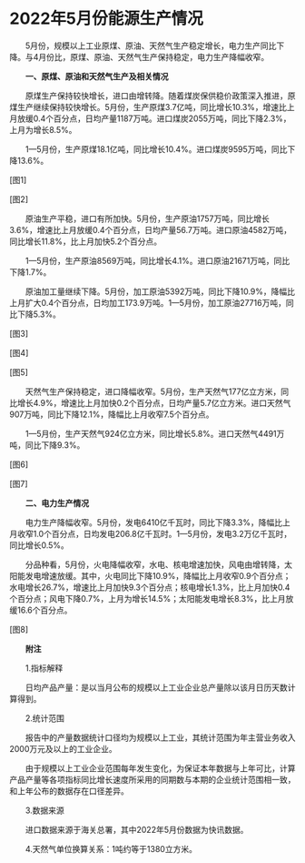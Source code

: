 # 2022年5月份能源生产情况

　　5月份，规模以上工业原煤、原油、天然气生产稳定增长，电力生产同比下降。与4月份比，原煤、原油、天然气生产保持稳定，电力生产降幅收窄。

　　**一、原煤、原油和天然气生产及相关情况**

　　原煤生产保持较快增长，进口由增转降。随着煤炭保供稳价政策深入推进，原煤生产继续保持较快增长。5月份，生产原煤3.7亿吨，同比增长10.3%，增速比上月放缓0.4个百分点，日均产量1187万吨。进口煤炭2055万吨，同比下降2.3%，上月为增长8.5%。

　　1—5月份，生产原煤18.1亿吨，同比增长10.4%。进口煤炭9595万吨，同比下降13.6%。

\[图1\]

\[图2\]

　　原油生产平稳，进口有所加快。5月份，生产原油1757万吨，同比增长3.6%，增速比上月放缓0.4个百分点，日均产量56.7万吨。进口原油4582万吨，同比增长11.8%，比上月加快5.2个百分点。

　　1—5月份，生产原油8569万吨，同比增长4.1%。进口原油21671万吨，同比下降1.7%。

　　原油加工量继续下降。5月份，加工原油5392万吨，同比下降10.9%，降幅比上月扩大0.4个百分点，日均加工173.9万吨。1—5月份，加工原油27716万吨，同比下降5.3%。

\[图3\]

\[图4\]

\[图5\]

　　天然气生产保持稳定，进口降幅收窄。5月份，生产天然气177亿立方米，同比增长4.9%，增速比上月加快0.2个百分点，日均产量5.7亿立方米。进口天然气907万吨，同比下降12.1%，降幅比上月收窄7.5个百分点。

　　1—5月份，生产天然气924亿立方米，同比增长5.8%。进口天然气4491万吨，同比下降9.3%。

\[图6\]

\[图7\]

　　**二、电力生产情况**

　　电力生产降幅收窄。5月份，发电6410亿千瓦时，同比下降3.3%，降幅比上月收窄1.0个百分点，日均发电206.8亿千瓦时。1—5月份，发电3.2万亿千瓦时，同比增长0.5%。

　　分品种看，5月份，火电降幅收窄，水电、核电增速加快，风电由增转降，太阳能发电增速放缓。其中，火电同比下降10.9%，降幅比上月收窄0.9个百分点；水电增长26.7%，增速比上月加快9.3个百分点；核电增长1.3%，比上月加快0.4个百分点；风电下降0.7%，上月为增长14.5%；太阳能发电增长8.3%，比上月放缓16.6个百分点。

\[图8\]

　　**附注**

　　1.指标解释

　　日均产品产量：是以当月公布的规模以上工业企业总产量除以该月日历天数计算得到。

　　2.统计范围

　　报告中的产量数据统计口径均为规模以上工业，其统计范围为年主营业务收入2000万元及以上的工业企业。

　　由于规模以上工业企业范围每年发生变化，为保证本年数据与上年可比，计算产品产量等各项指标同比增长速度所采用的同期数与本期的企业统计范围相一致，和上年公布的数据存在口径差异。

　　3.数据来源

　　进口数据来源于海关总署，其中2022年5月份数据为快讯数据。

　　4.天然气单位换算关系：1吨约等于1380立方米。